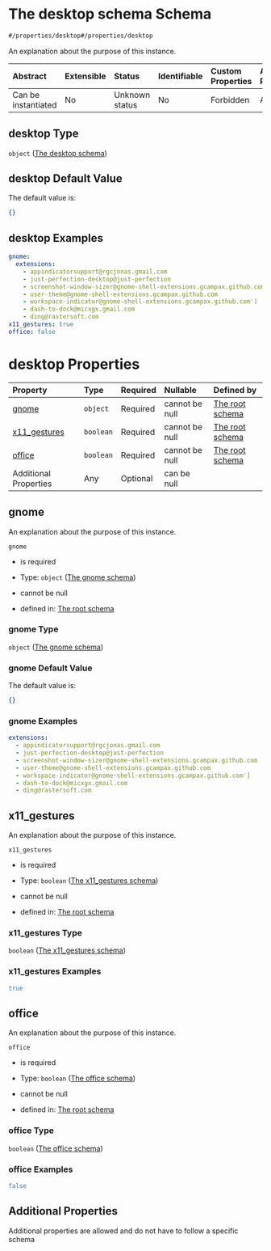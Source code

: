 # The desktop schema Schema

```txt
#/properties/desktop#/properties/desktop
```

An explanation about the purpose of this instance.

| Abstract            | Extensible | Status         | Identifiable | Custom Properties | Additional Properties | Access Restrictions | Defined In                                                                                |
| :------------------ | :--------- | :------------- | :----------- | :---------------- | :-------------------- | :------------------ | :---------------------------------------------------------------------------------------- |
| Can be instantiated | No         | Unknown status | No           | Forbidden         | Allowed               | none                | [configuration.schema.json*](../schemas/configuration.schema.json "open original schema") |

## desktop Type

`object` ([The desktop schema](configuration-properties-the-desktop-schema.md))

## desktop Default Value

The default value is:

```json
{}
```

## desktop Examples

```yaml
gnome:
  extensions:
    - appindicatorsupport@rgcjonas.gmail.com
    - just-perfection-desktop@just-perfection
    - screenshot-window-sizer@gnome-shell-extensions.gcampax.github.com
    - user-theme@gnome-shell-extensions.gcampax.github.com
    - workspace-indicator@gnome-shell-extensions.gcampax.github.com']
    - dash-to-dock@micxgx.gmail.com
    - ding@rastersoft.com
x11_gestures: true
office: false

```

# desktop Properties

| Property                      | Type      | Required | Nullable       | Defined by                                                                                                                                                                                      |
| :---------------------------- | :-------- | :------- | :------------- | :---------------------------------------------------------------------------------------------------------------------------------------------------------------------------------------------- |
| [gnome](#gnome)               | `object`  | Required | cannot be null | [The root schema](configuration-properties-the-desktop-schema-properties-the-gnome-schema.md "#/properties/desktop/properties/gnome#/properties/desktop/properties/gnome")                      |
| [x11_gestures](#x11_gestures) | `boolean` | Required | cannot be null | [The root schema](configuration-properties-the-desktop-schema-properties-the-x11_gestures-schema.md "#/properties/desktop/properties/x11_gestures#/properties/desktop/properties/x11_gestures") |
| [office](#office)             | `boolean` | Required | cannot be null | [The root schema](configuration-properties-the-desktop-schema-properties-the-office-schema.md "#/properties/desktop/properties/office#/properties/desktop/properties/office")                   |
| Additional Properties         | Any       | Optional | can be null    |                                                                                                                                                                                                 |

## gnome

An explanation about the purpose of this instance.

`gnome`

*   is required

*   Type: `object` ([The gnome schema](configuration-properties-the-desktop-schema-properties-the-gnome-schema.md))

*   cannot be null

*   defined in: [The root schema](configuration-properties-the-desktop-schema-properties-the-gnome-schema.md "#/properties/desktop/properties/gnome#/properties/desktop/properties/gnome")

### gnome Type

`object` ([The gnome schema](configuration-properties-the-desktop-schema-properties-the-gnome-schema.md))

### gnome Default Value

The default value is:

```json
{}
```

### gnome Examples

```yaml
extensions:
  - appindicatorsupport@rgcjonas.gmail.com
  - just-perfection-desktop@just-perfection
  - screenshot-window-sizer@gnome-shell-extensions.gcampax.github.com
  - user-theme@gnome-shell-extensions.gcampax.github.com
  - workspace-indicator@gnome-shell-extensions.gcampax.github.com']
  - dash-to-dock@micxgx.gmail.com
  - ding@rastersoft.com

```

## x11\_gestures

An explanation about the purpose of this instance.

`x11_gestures`

*   is required

*   Type: `boolean` ([The x11\_gestures schema](configuration-properties-the-desktop-schema-properties-the-x11\_gestures-schema.md))

*   cannot be null

*   defined in: [The root schema](configuration-properties-the-desktop-schema-properties-the-x11\_gestures-schema.md "#/properties/desktop/properties/x11\_gestures#/properties/desktop/properties/x11\_gestures")

### x11\_gestures Type

`boolean` ([The x11\_gestures schema](configuration-properties-the-desktop-schema-properties-the-x11\_gestures-schema.md))

### x11\_gestures Examples

```yaml
true

```

## office

An explanation about the purpose of this instance.

`office`

*   is required

*   Type: `boolean` ([The office schema](configuration-properties-the-desktop-schema-properties-the-office-schema.md))

*   cannot be null

*   defined in: [The root schema](configuration-properties-the-desktop-schema-properties-the-office-schema.md "#/properties/desktop/properties/office#/properties/desktop/properties/office")

### office Type

`boolean` ([The office schema](configuration-properties-the-desktop-schema-properties-the-office-schema.md))

### office Examples

```yaml
false

```

## Additional Properties

Additional properties are allowed and do not have to follow a specific schema

